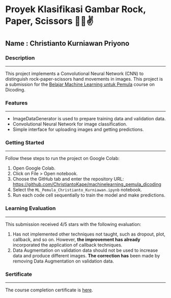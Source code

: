 # Proyek Klasifikasi Gambar Rock, Paper, Scissors 👊🤚✌

## Name : Christianto Kurniawan Priyono

### Description
------------------------------------------------------------
This project implements a Convolutional Neural Network (CNN) to distinguish rock-paper-scissors hand movements in images.
This project is a submission for the [Belajar Machine Learning untuk Pemula](https://www.dicoding.com/academies/184) course on Dicoding.

### Features
------------------------------------------------------------
- ImageDataGenerator is used to prepare training data and validation data.
- Convolutional Neural Network for image classification.
- Simple interface for uploading images and getting predictions.

### Getting Started
------------------------------------------------------------
Follow these steps to run the project on Google Colab:
1. Open Google Colab.
2. Click on File > Open notebook.
3. Choose the GitHub tab and enter the repository URL: https://github.com/ChristiantoKape/machinelearning_pemula_dicoding
4. Select the ```ML_Pemula_Christianto_Kurniawan.ipynb``` notebook.
5. Run each code cell sequentially to train the model and make predictions.

### Learning Evaluation
------------------------------------------------------------
This submission received 4/5 stars with the following evaluation:
1.  Has not implemented other techniques not taught, such as dropout, plot, callback, and so on. However, **the improvement has already** incorporated the application of callback techniques.
2. Data Augmentation on validation data should not be used to increase data and produce different images. **The correction has** been made by removing Data Augmentation on validation data.

### Sertificate
------------------------------------------------------------
The course completion certificate is [here](https://www.dicoding.com/certificates/L4PQ64YM2PO1).
